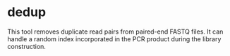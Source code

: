 # dedup
This tool removes duplicate read pairs from paired-end FASTQ files. It can handle a random index incorporated in the PCR product during the library construction.
